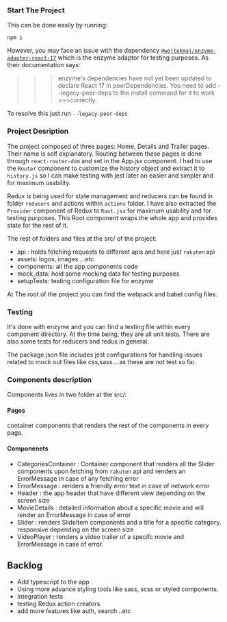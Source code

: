 ### Start The Project

This can be done easily by running:

`npm i`

However, you may face an issue with the dependency [`@wojtekmaj/enzyme-adapter-react-17`](https://www.npmjs.com/package/@wojtekmaj/enzyme-adapter-react-17) which is the enzyme adaptor for testing purposes. As their documentation says:

> > > enzyme's dependencies have not yet been updated to declare React 17 in peerDependencies. You need to add --legacy-peer-deps to the install command for it to work >>>correctly.

To resolve this just run `--legacy-peer-deps`

### Project Desription

The project composed of three pages: Home, Details and Trailer pages. Their name is self explanatory. Routing between these pages is done through `react-router-dom` and set in the App.jsx component. I had to use the `Router` component to customize the history object and extract it to `history.js` so I can make testing with jest later on easier and simpler and for maximum usability.

Redux is being used for state management and reducers can be found in folder `reducers` and actions within `actions` folder. I have also extracted the `Provider` component of Redux to `Root.jsx` for maximum usability and for testing purposes. This Root component wraps the whole app and provides state for the rest of it.

The rest of folders and files at the src/ of the project:

- api : holds fetching requests to different apis and here just `rakuten` api
- assets: logos, images ...etc
- components: all the app components code
- mock_data: hold some mocking data for testing purposes
- setupTests: testing configuration file for enzyme

At The root of the project you can find the webpack and babel config files.

### Testing

It's done with enzyme and you can find a testing file within every component directory. At the time being, they are all unit tests. There are also some tests for reducers and redux in general.

The package.json file includes jest configurations for handling issues related to mock out files like css,sass... as these are not test so far.

### Components description

Components lives in two folder at the src/:

#### Pages

container components that renders the rest of the components in every page.

#### Componenets

- CategoriesContainer : Container component that renders all the Slider components upon fetching from `rakuten` api and renders an ErrorMessage in case of any fetching error
- ErrorMessage : renders a friendly error text in case of network error
- Header : the app header that have different view depending on the screen size
- MovieDetails : detailed information about a specific movie and will render an ErrorMessage in case of error
- Slider : renders SlideItem components and a title for a specific category. responsive depending on the screen size
- VideoPlayer : renders a video trailer of a specifc movie and ErrorMessage in case of error.

## Backlog

- Add typescript to the app
- Using more advance styling tools like sass, scss or styled components.
- Integration tests
- testing Redux action creators
- add more features like auth, search ..etc
